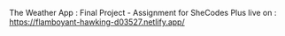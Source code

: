The Weather App : Final Project - Assignment for SheCodes Plus
live on :  https://flamboyant-hawking-d03527.netlify.app/
